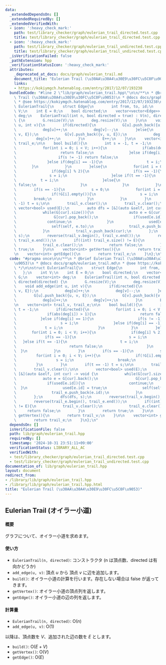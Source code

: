 ```yaml
---
data:
  _extendedDependsOn: []
  _extendedRequiredBy: []
  _extendedVerifiedWith:
  - icon: ':heavy_check_mark:'
    path: test/library_checker/graph/eulerian_trail_directed.test.cpp
    title: test/library_checker/graph/eulerian_trail_directed.test.cpp
  - icon: ':heavy_check_mark:'
    path: test/library_checker/graph/eulerian_trail_undirected.test.cpp
    title: test/library_checker/graph/eulerian_trail_undirected.test.cpp
  _isVerificationFailed: false
  _pathExtension: hpp
  _verificationStatusIcon: ':heavy_check_mark:'
  attributes:
    _deprecated_at_docs: docs/graph/eulerian_trail.md
    document_title: "Eulerian Trail (\u30AA\u30A4\u30E9\u30FC\u5C0F\u9053)"
    links:
    - https://kokiymgch.hatenablog.com/entry/2017/12/07/193238
  bundledCode: "#line 2 \"lib/graph/eulerian_trail.hpp\"\n\n/**\n * @brief Eulerian\
    \ Trail (\u30AA\u30A4\u30E9\u30FC\u5C0F\u9053)\n * @docs docs/graph/eulerian_trail.md\n\
    \ * @see https://kokiymgch.hatenablog.com/entry/2017/12/07/193238\n */\n\nstruct\
    \ EulerianTrail{\n    struct Edge{\n        int from, to, id;\n    };\n    int\
    \ V;\n    int E = 0;\n    bool directed;\n    vector<vector<Edge>> G;\n    vector<int>\
    \ deg;\n    EulerianTrail(int n, bool directed = true) : V(n), directed(directed)\
    \ {\n        G.resize(V);\n        deg.resize(V);\n    }\n\n    void add_edge(int\
    \ u, int v){\n        if(directed){\n            G[u].push_back({u, v, E});\n\
    \            deg[u]++;\n            deg[v]--;\n        }else{\n            G[u].push_back({u,\
    \ v, E});\n            G[v].push_back({v, u, E});\n            deg[u]++;\n   \
    \         deg[v]++;\n        }\n        E++;\n    }\n\n    vector<int> trail_v,\
    \ trail_e;\n\n    bool build(){\n        int s = -1, t = -1;\n        if(directed){\n\
    \            for(int i = 0; i < V; i++){\n                if(abs(deg[i]) > 1){\n\
    \                    return false;\n                }else if(deg[i] == 1){\n \
    \                   if(s != -1) return false;\n                    s = i;\n  \
    \              }else if(deg[i] == -1){\n                    t = i;\n         \
    \       }\n            }\n        }else{\n            for(int i = 0; i < V; i++){\n\
    \                if(deg[i] % 2){\n                    if(s == -1){\n         \
    \               s = i;\n                    }else if(t == -1){\n             \
    \           t = i;\n                    }else{\n                        return\
    \ false;\n                    }\n                }\n            }\n        }\n\
    \        if(s == -1){\n            s = 0;\n            for(int i = 0; i < V; i++){\n\
    \                if(!G[i].empty()){\n                    s = i;\n            \
    \        break;\n                }\n            }\n        }\n        if(t ==\
    \ -1) t = s;\n\n        trail_e.clear();\n        trail_v.clear();\n\n       \
    \ vector<bool> used(E);\n        auto dfs = [&](auto &self, int cur) -> void {\n\
    \            while(G[cur].size()){\n                auto e = G[cur].back();\n\
    \                 G[cur].pop_back();\n                if(used[e.id]){\n      \
    \              continue;\n                }\n                used[e.id] = true;\n\
    \                self(self, e.to);\n                trail_e.push_back(e.id);\n\
    \            }\n            trail_v.push_back(cur);\n        };\n        dfs(dfs,\
    \ s);\n        reverse(trail_v.begin(), trail_v.end());\n        reverse(trail_e.begin(),\
    \ trail_e.end());\n        if((int) trail_e.size() != E){\n            trail_v.clear();\n\
    \            trail_e.clear();\n            return false;\n        }\n        return\
    \ true;\n    }\n\n    vector<int> getVertex(){\n        return trail_v;\n    }\n\
    \n    vector<int> getEdge(){\n        return trail_e;\n    }\n};\n"
  code: "#pragma once\n\n/**\n * @brief Eulerian Trail (\u30AA\u30A4\u30E9\u30FC\u5C0F\
    \u9053)\n * @docs docs/graph/eulerian_trail.md\n * @see https://kokiymgch.hatenablog.com/entry/2017/12/07/193238\n\
    \ */\n\nstruct EulerianTrail{\n    struct Edge{\n        int from, to, id;\n \
    \   };\n    int V;\n    int E = 0;\n    bool directed;\n    vector<vector<Edge>>\
    \ G;\n    vector<int> deg;\n    EulerianTrail(int n, bool directed = true) : V(n),\
    \ directed(directed) {\n        G.resize(V);\n        deg.resize(V);\n    }\n\n\
    \    void add_edge(int u, int v){\n        if(directed){\n            G[u].push_back({u,\
    \ v, E});\n            deg[u]++;\n            deg[v]--;\n        }else{\n    \
    \        G[u].push_back({u, v, E});\n            G[v].push_back({v, u, E});\n\
    \            deg[u]++;\n            deg[v]++;\n        }\n        E++;\n    }\n\
    \n    vector<int> trail_v, trail_e;\n\n    bool build(){\n        int s = -1,\
    \ t = -1;\n        if(directed){\n            for(int i = 0; i < V; i++){\n  \
    \              if(abs(deg[i]) > 1){\n                    return false;\n     \
    \           }else if(deg[i] == 1){\n                    if(s != -1) return false;\n\
    \                    s = i;\n                }else if(deg[i] == -1){\n       \
    \             t = i;\n                }\n            }\n        }else{\n     \
    \       for(int i = 0; i < V; i++){\n                if(deg[i] % 2){\n       \
    \             if(s == -1){\n                        s = i;\n                 \
    \   }else if(t == -1){\n                        t = i;\n                    }else{\n\
    \                        return false;\n                    }\n              \
    \  }\n            }\n        }\n        if(s == -1){\n            s = 0;\n   \
    \         for(int i = 0; i < V; i++){\n                if(!G[i].empty()){\n  \
    \                  s = i;\n                    break;\n                }\n   \
    \         }\n        }\n        if(t == -1) t = s;\n\n        trail_e.clear();\n\
    \        trail_v.clear();\n\n        vector<bool> used(E);\n        auto dfs =\
    \ [&](auto &self, int cur) -> void {\n            while(G[cur].size()){\n    \
    \            auto e = G[cur].back();\n                 G[cur].pop_back();\n  \
    \              if(used[e.id]){\n                    continue;\n              \
    \  }\n                used[e.id] = true;\n                self(self, e.to);\n\
    \                trail_e.push_back(e.id);\n            }\n            trail_v.push_back(cur);\n\
    \        };\n        dfs(dfs, s);\n        reverse(trail_v.begin(), trail_v.end());\n\
    \        reverse(trail_e.begin(), trail_e.end());\n        if((int) trail_e.size()\
    \ != E){\n            trail_v.clear();\n            trail_e.clear();\n       \
    \     return false;\n        }\n        return true;\n    }\n\n    vector<int>\
    \ getVertex(){\n        return trail_v;\n    }\n\n    vector<int> getEdge(){\n\
    \        return trail_e;\n    }\n};\n"
  dependsOn: []
  isVerificationFile: false
  path: lib/graph/eulerian_trail.hpp
  requiredBy: []
  timestamp: '2024-10-31 23:51:11+09:00'
  verificationStatus: LIBRARY_ALL_AC
  verifiedWith:
  - test/library_checker/graph/eulerian_trail_directed.test.cpp
  - test/library_checker/graph/eulerian_trail_undirected.test.cpp
documentation_of: lib/graph/eulerian_trail.hpp
layout: document
redirect_from:
- /library/lib/graph/eulerian_trail.hpp
- /library/lib/graph/eulerian_trail.hpp.html
title: "Eulerian Trail (\u30AA\u30A4\u30E9\u30FC\u5C0F\u9053)"
---
```

## Eulerian Trail (オイラー小道)

#### 概要

グラフについて、オイラー小道を求めます。

#### 使い方

- `EulerianTrail(n, directed)`: コンストラクタ (n は頂点数、directed は有向かどうか)
- `add_edge(u, v)`: 頂点 $u$ から 頂点 $v$ に辺を追加します。
- `build()`: オイラー小道の計算を行います。存在しない場合は false が返ってきます。
- `getVertex()`: オイラー小道の頂点列を返します。
- `getEdge()`: オイラー小道の辺の列を返します。

#### 計算量

- `EulerianTrail(n, directed)`: $\mathrm{O}(n)$
- `add_edge(u, v)`: $\mathrm{O}(1)$

以降は、頂点数を $V$、追加された辺の数を $E$ とします。

- `build()`: $\mathrm{O}(E + V)$
- `getVertex()`: $\mathrm{O}(V)$
- `getEdge()`: $\mathrm{O}(E)$
